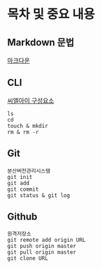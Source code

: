# 목차 및 중요 내용
## Markdown 문법
[마크다운](markdown.md)
## CLI
[씨엘아이 구성요소](CLI.md)
```
ls
cd
touch & mkdir
rm & rm -r
```
## Git
```
분산버전관리시스템
git init
git add
git commit
git status & git log
```
## Github
```
원격저장소
git remote add origin URL
git push origin master
git pull origin master
git clone URL
```
